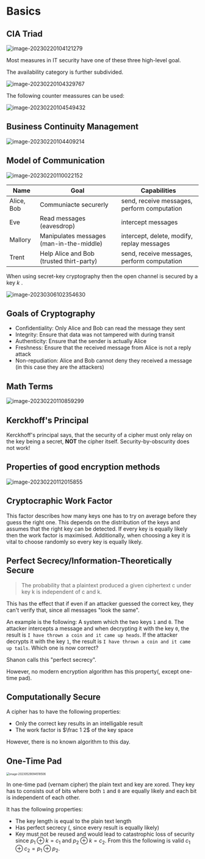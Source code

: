 # Basics

## CIA Triad

![image-20230220104121279](res/0_Basic/image-20230220104121279.png)

Most measures in IT security have one of these three high-level goal.

The availability category is further subdivided.

![image-20230220104329767](res/0_Basic/image-20230220104329767.png)

The following counter meassures can be used:

![image-20230220104549432](res/0_Basic/image-20230220104549432.png)

## Business Continuity Management

![image-20230220104409214](res/0_Basic/image-20230220104409214.png) 

## Model of Communication

![image-20230220110022152](res/0_Basic/image-20230220110022152.png)

| Name       | Goal                                     | Capabilities                                |
| ---------- | ---------------------------------------- | ------------------------------------------- |
| Alice, Bob | Communiacte securerly                    | send, receive messages, perform computation |
| Eve        | Read messages (eavesdrop)                | intercept messages                          |
| Mallory    | Manipulates messages (man-in-the-middle) | intercept, delete, modify, replay messages  |
| Trent      | Help Alice and Bob (trusted thirt-party) | send, receive messages, perform computation |

When using secret-key cryptography then the open channel is secured by a key $k$ .

![image-20230306102354630](res/0_Basic/image-20230306102354630.png)

## Goals of Cryptography

* Confidentiality: Only Alice and Bob can read the message they sent
* Integrity: Ensure that data was not tampered with during transit
* Authenticity: Ensure that the sender is actually Alice
* Freshness:  Ensure that the received message from Alice is not a reply attack
* Non-repudiation: Alice and Bob cannot deny they received a message (in this case they are the attackers)

## Math Terms

![image-20230220110859299](res/0_Basic/image-20230220110859299.png)

## Kerckhoff's Principal

Kerckhoff's principal says, that the security of a cipher must only relay on the key being a secret, **NOT** the cipher itself. Security-by-obscurity does not work!

## Properties of good encryption methods

![image-20230220112015855](res/0_Basic/image-20230220112015855.png)

## Cryptocraphic Work Factor

This factor describes how many keys one has to try on average before they guess the right one. This depends on the distribution of the keys and assumes that the right key can be detected. If every key is equally likely then the work factor is maximised. Additionally, when choosing a key it is vital to choose randomly so every key is equally likely.

## Perfect Secrecy/Information-Theoretically Secure

> The probability that a plaintext produced a given ciphertext c under key k is independent of c and k.

This has the effect that if even if an attacker guessed the correct key, they can't verify that, since all messages "look the same".

An example is the following: A system which the two keys `1` and `0`. The attacker intercepts a message and when decrypting it with the key `0`, the result is `I have thrown a coin and it came up heads`. If the attacker decrypts it with the key `1`, the result is `I have thrown a coin and it came up tails`. Which one is now correct?

Shanon calls this "perfect secrecy".

However, no modern encryption algorithm has this property(, except one-time pad).

## Computationally Secure

A cipher has to have the following properties:

* Only the correct key results in an intelligable result
* The work factor is $\frac 1 2$ of the key space

However, there is no known algorithm to this day.

## One-Time Pad

<img src="res/0_Basic/image-20230529094518506.png" alt="image-20230529094518506" style="zoom:50%;" />

In one-time pad (vernam cipher) the plain text and key are xored. They key has to consists out of bits where both `1` and `0` are equally likely and each bit is independent of each other.

It has the following properties:

* The key length is equal to the plain text length
* Has perfect secrecy (, since every result is equally likely)
* Key must not be reused and would lead to catastrophic loss of security since $p_1 \oplus k = c_1$ and $p_2 \oplus k = c_2$. From this the following is valid $c_1 \oplus c_2 = p_1 \oplus p_2$.
